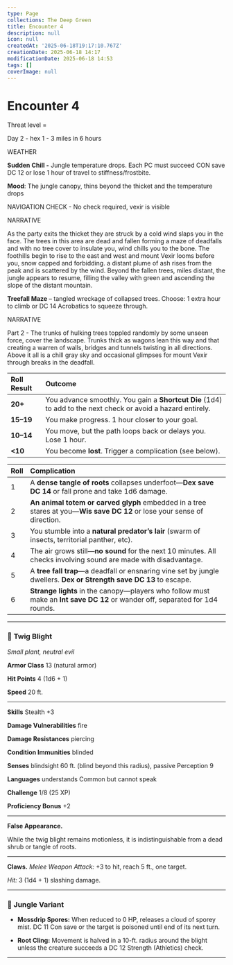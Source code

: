 ```yaml
---
type: Page
collections: The Deep Green
title: Encounter 4
description: null
icon: null
createdAt: '2025-06-18T19:17:10.767Z'
creationDate: 2025-06-18 14:17
modificationDate: 2025-06-18 14:53
tags: []
coverImage: null
---
```


# Encounter 4

Threat level = 

Day 2 - hex 1 - 3 miles in 6 hours

WEATHER

**Sudden Chill -** Jungle temperature drops. Each PC must succeed CON save DC 12 or lose 1 hour of travel to stiffness/frostbite.

**Mood**: The jungle canopy, thins beyond the thicket and the temperature drops

NAVIGATION CHECK - No check required, vexir is visible



NARRATIVE

As the party exits the thicket they are struck by a cold wind slaps you in the face.  The trees in this area are dead and fallen forming a maze of deadfalls and with no tree cover to insulate you, wind chills you to the bone.  The foothills begin to rise to the east and west and mount Vexir looms before you, snow capped and forbidding. a distant plume of ash rises from the peak and is scattered by the wind.  Beyond the fallen trees, miles distant, the jungle appears to resume, filling the valley with green and ascending the slope of the distant mountain.



**Treefall Maze** – tangled wreckage of collapsed trees. Choose: 1 extra hour to climb or DC 14 Acrobatics to squeeze through.
​

NARRATIVE

Part 2 - The trunks of hulking trees toppled randomly by some unseen force, cover the landscape.  Trunks thick as wagons lean this way and that creating a warren of walls, bridges and tunnels twisting in all directions.  Above it all is a chill gray sky and occasional glimpses for mount Vexir through breaks in the deadfall.



| Roll Result | Outcome                                                                                                      |
| :---------- | :----------------------------------------------------------------------------------------------------------- |
| **20+**     | You advance smoothly. You gain a **Shortcut Die** (1d4) to add to the next check or avoid a hazard entirely. |
| **15–19**   | You make progress. 1 hour closer to your goal.                                                               |
| **10–14**   | You move, but the path loops back or delays you. Lose 1 hour.                                                |
| **<10**     | You become **lost**. Trigger a complication (see below).                                                     |

| Roll | Complication                                                                                                                 |
| :--- | :--------------------------------------------------------------------------------------------------------------------------- |
| 1    | A **dense tangle of roots** collapses underfoot—**Dex save DC 14** or fall prone and take 1d6 damage.                        |
| 2    | **An animal totem or carved glyph** embedded in a tree stares at you—**Wis save DC 12** or lose your sense of direction.     |
| 3    | You stumble into a **natural predator’s lair** (swarm of insects, territorial panther, etc).                                 |
| 4    | The air grows still—**no sound** for the next 10 minutes. All checks involving sound are made with disadvantage.             |
| 5    | A **tree fall trap**—a deadfall or ensnaring vine set by jungle dwellers. **Dex or Strength save DC 13** to escape.          |
| 6    | **Strange lights** in the canopy—players who follow must make an **Int save DC 12** or wander off, separated for 1d4 rounds. |

---

### 🌿 **Twig Blight**

*Small plant, neutral evil*

**Armor Class** 13 (natural armor)

**Hit Points** 4 (1d6 + 1)

**Speed** 20 ft.

---

**Skills** Stealth +3

**Damage Vulnerabilities** fire

**Damage Resistances** piercing

**Condition Immunities** blinded

**Senses** blindsight 60 ft. (blind beyond this radius), passive Perception 9

**Languages** understands Common but cannot speak

**Challenge** 1/8 (25 XP)

**Proficiency Bonus** +2

---

**False Appearance.**

While the twig blight remains motionless, it is indistinguishable from a dead shrub or tangle of roots.

---

**Claws.** *Melee Weapon Attack:* +3 to hit, reach 5 ft., one target.

*Hit:* 3 (1d4 + 1) slashing damage.

---

### 🌳 Jungle Variant

- **Mossdrip Spores:** When reduced to 0 HP, releases a cloud of sporey mist. DC 11 Con save or the target is poisoned until end of its next turn.

- **Root Cling:** Movement is halved in a 10-ft. radius around the blight unless the creature succeeds a DC 12 Strength (Athletics) check.

---

